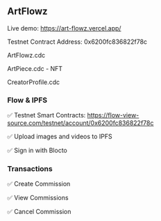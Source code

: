 ## ArtFlowz

Live demo: https://art-flowz.vercel.app/

Testnet Contract Address: 0x6200fc836822f78c

ArtFlowz.cdc

ArtPiece.cdc - NFT

CreatorProfile.cdc

### Flow & IPFS

✅ Testnet Smart Contracts: https://flow-view-source.com/testnet/account/0x6200fc836822f78c

✅ Upload images and videos to IPFS

✅ Sign in with Blocto

### Transactions

✅ Create Commission

✅ View Commissions

✅ Cancel Commission

